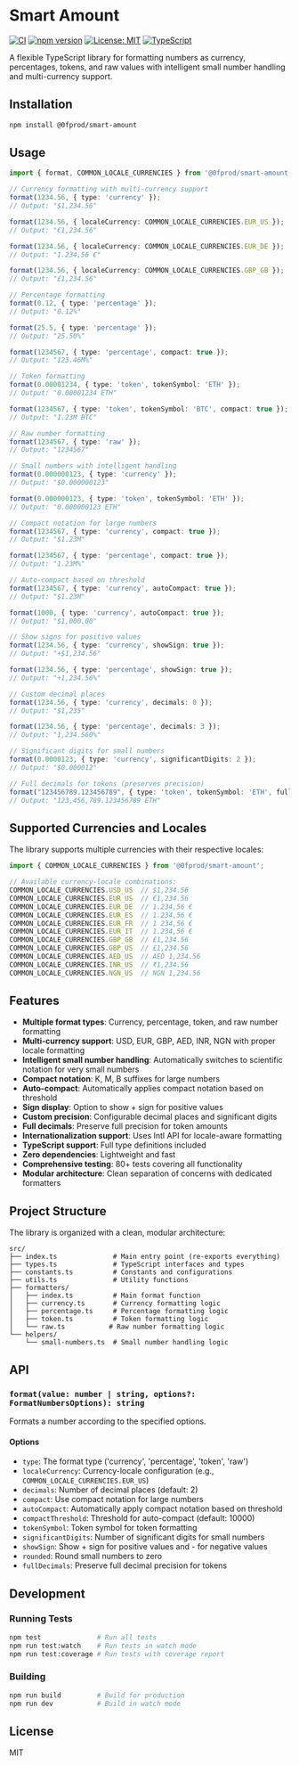 # Smart Amount

[![CI](https://github.com/0fprod/smart-amount/actions/workflows/ci.yml/badge.svg)](https://github.com/0fprod/smart-amount/actions/workflows/ci.yml)
[![npm version](https://badge.fury.io/js/%400fprod%2Fsmart-amount.svg)](https://badge.fury.io/js/%400fprod%2Fsmart-amount)
[![License: MIT](https://img.shields.io/badge/License-MIT-yellow.svg)](https://opensource.org/licenses/MIT)
[![TypeScript](https://img.shields.io/badge/TypeScript-007ACC?logo=typescript&logoColor=white)](https://www.typescriptlang.org/)

A flexible TypeScript library for formatting numbers as currency, percentages, tokens, and raw values with intelligent small number handling and multi-currency support.

## Installation

```bash
npm install @0fprod/smart-amount
```

## Usage

```typescript
import { format, COMMON_LOCALE_CURRENCIES } from '@0fprod/smart-amount';

// Currency formatting with multi-currency support
format(1234.56, { type: 'currency' });
// Output: "$1,234.56"

format(1234.56, { localeCurrency: COMMON_LOCALE_CURRENCIES.EUR_US });
// Output: "€1,234.56"

format(1234.56, { localeCurrency: COMMON_LOCALE_CURRENCIES.EUR_DE });
// Output: "1.234,56 €"

format(1234.56, { localeCurrency: COMMON_LOCALE_CURRENCIES.GBP_GB });
// Output: "£1,234.56"

// Percentage formatting
format(0.12, { type: 'percentage' });
// Output: "0.12%"

format(25.5, { type: 'percentage' });
// Output: "25.50%"

format(1234567, { type: 'percentage', compact: true });
// Output: "123.46M%"

// Token formatting
format(0.00001234, { type: 'token', tokenSymbol: 'ETH' });
// Output: "0.00001234 ETH"

format(1234567, { type: 'token', tokenSymbol: 'BTC', compact: true });
// Output: "1.23M BTC"

// Raw number formatting
format(1234567, { type: 'raw' });
// Output: "1234567"

// Small numbers with intelligent handling
format(0.000000123, { type: 'currency' });
// Output: "$0.000000123"

format(0.000000123, { type: 'token', tokenSymbol: 'ETH' });
// Output: "0.000000123 ETH"

// Compact notation for large numbers
format(1234567, { type: 'currency', compact: true });
// Output: "$1.23M"

format(1234567, { type: 'percentage', compact: true });
// Output: "1.23M%"

// Auto-compact based on threshold
format(1234567, { type: 'currency', autoCompact: true });
// Output: "$1.23M"

format(1000, { type: 'currency', autoCompact: true });
// Output: "$1,000.00"

// Show signs for positive values
format(1234.56, { type: 'currency', showSign: true });
// Output: "+$1,234.56"

format(1234.56, { type: 'percentage', showSign: true });
// Output: "+1,234.56%"

// Custom decimal places
format(1234.56, { type: 'currency', decimals: 0 });
// Output: "$1,235"

format(1234.56, { type: 'percentage', decimals: 3 });
// Output: "1,234.560%"

// Significant digits for small numbers
format(0.0000123, { type: 'currency', significantDigits: 2 });
// Output: "$0.000012"

// Full decimals for tokens (preserves precision)
format("123456789.123456789", { type: 'token', tokenSymbol: 'ETH', fullDecimals: true });
// Output: "123,456,789.123456789 ETH"
```

## Supported Currencies and Locales

The library supports multiple currencies with their respective locales:

```typescript
import { COMMON_LOCALE_CURRENCIES } from '@0fprod/smart-amount';

// Available currency-locale combinations:
COMMON_LOCALE_CURRENCIES.USD_US  // $1,234.56
COMMON_LOCALE_CURRENCIES.EUR_US  // €1,234.56
COMMON_LOCALE_CURRENCIES.EUR_DE  // 1.234,56 €
COMMON_LOCALE_CURRENCIES.EUR_ES  // 1.234,56 €
COMMON_LOCALE_CURRENCIES.EUR_FR  // 1 234,56 €
COMMON_LOCALE_CURRENCIES.EUR_IT  // 1.234,56 €
COMMON_LOCALE_CURRENCIES.GBP_GB  // £1,234.56
COMMON_LOCALE_CURRENCIES.GBP_US  // £1,234.56
COMMON_LOCALE_CURRENCIES.AED_US  // AED 1,234.56
COMMON_LOCALE_CURRENCIES.INR_US  // ₹1,234.56
COMMON_LOCALE_CURRENCIES.NGN_US  // NGN 1,234.56
```

## Features

- **Multiple format types**: Currency, percentage, token, and raw number formatting
- **Multi-currency support**: USD, EUR, GBP, AED, INR, NGN with proper locale formatting
- **Intelligent small number handling**: Automatically switches to scientific notation for very small numbers
- **Compact notation**: K, M, B suffixes for large numbers
- **Auto-compact**: Automatically applies compact notation based on threshold
- **Sign display**: Option to show + sign for positive values
- **Custom precision**: Configurable decimal places and significant digits
- **Full decimals**: Preserve full precision for token amounts
- **Internationalization support**: Uses Intl API for locale-aware formatting
- **TypeScript support**: Full type definitions included
- **Zero dependencies**: Lightweight and fast
- **Comprehensive testing**: 80+ tests covering all functionality
- **Modular architecture**: Clean separation of concerns with dedicated formatters

## Project Structure

The library is organized with a clean, modular architecture:

```
src/
├── index.ts              # Main entry point (re-exports everything)
├── types.ts              # TypeScript interfaces and types
├── constants.ts          # Constants and configurations
├── utils.ts              # Utility functions
├── formatters/
│   ├── index.ts          # Main format function
│   ├── currency.ts       # Currency formatting logic
│   ├── percentage.ts     # Percentage formatting logic
│   ├── token.ts          # Token formatting logic
│   └── raw.ts           # Raw number formatting logic
└── helpers/
    └── small-numbers.ts  # Small number handling logic
```

## API

### `format(value: number | string, options?: FormatNumbersOptions): string`

Formats a number according to the specified options.

#### Options

- `type`: The format type ('currency', 'percentage', 'token', 'raw')
- `localeCurrency`: Currency-locale configuration (e.g., `COMMON_LOCALE_CURRENCIES.EUR_US`)
- `decimals`: Number of decimal places (default: 2)
- `compact`: Use compact notation for large numbers
- `autoCompact`: Automatically apply compact notation based on threshold
- `compactThreshold`: Threshold for auto-compact (default: 10000)
- `tokenSymbol`: Token symbol for token formatting
- `significantDigits`: Number of significant digits for small numbers
- `showSign`: Show + sign for positive values and - for negative values
- `rounded`: Round small numbers to zero
- `fullDecimals`: Preserve full decimal precision for tokens

## Development

### Running Tests

```bash
npm test              # Run all tests
npm run test:watch    # Run tests in watch mode
npm run test:coverage # Run tests with coverage report
```

### Building

```bash
npm run build         # Build for production
npm run dev           # Build in watch mode
```

## License

MIT 